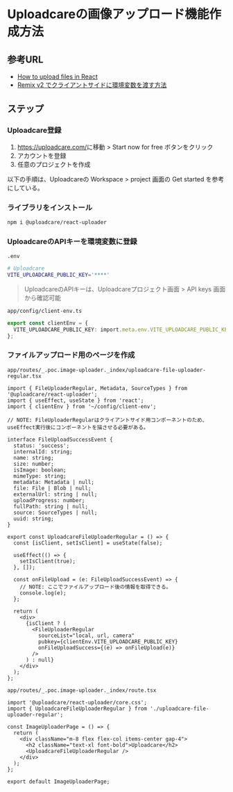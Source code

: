 # Uploadcareの画像アップロード機能作成方法

## 参考URL

- [How to upload files in React](https://uploadcare.com/blog/how-to-upload-file-in-react/)
- [Remix v2 でクライアントサイドに環境変数を渡す方法](https://www.gaji.jp/blog/2024/09/25/20881/)

## ステップ

### Uploadcare登録

1. <https://uploadcare.com/>に移動 > Start now for free ボタンをクリック
2. アカウントを登録
3. 任意のプロジェクトを作成

以下の手順は、Uploadcareの Workspace > project 画面の Get started を参考にしている。

### ライブラリをインストール

```sh
npm i @uploadcare/react-uploader
```

### UploadcareのAPIキーを環境変数に登録

`.env`

```sh
# Uploadcare
VITE_UPLOADCARE_PUBLIC_KEY='****'
```

> UploadcareのAPIキーは、Uploadcareプロジェクト画面 > API keys 画面から確認可能

`app/config/client-env.ts`

```ts
export const clientEnv = {
  VITE_UPLOADCARE_PUBLIC_KEY: import.meta.env.VITE_UPLOADCARE_PUBLIC_KEY,
};
```

### ファイルアップロード用のページを作成

`app/routes/_.poc.image-uploader._index/uploadcare-file-uploader-regular.tsx`

```tsx
import { FileUploaderRegular, Metadata, SourceTypes } from '@uploadcare/react-uploader';
import { useEffect, useState } from 'react';
import { clientEnv } from '~/config/client-env';

// NOTE: FileUploaderRegularはクライアントサイド用コンポーネントのため、useEffect実行後にコンポーネントを描させる必要がある。

interface FileUploadSuccessEvent {
  status: 'success';
  internalId: string;
  name: string;
  size: number;
  isImage: boolean;
  mimeType: string;
  metadata: Metadata | null;
  file: File | Blob | null;
  externalUrl: string | null;
  uploadProgress: number;
  fullPath: string | null;
  source: SourceTypes | null;
  uuid: string;
}

export const UploadcareFileUploaderRegular = () => {
  const [isClient, setIsClient] = useState(false);

  useEffect(() => {
    setIsClient(true);
  }, []);

  const onFileUpload = (e: FileUploadSuccessEvent) => {
    // NOTE: ここでファイルアップロード後の情報を取得できる。
    console.log(e);
  };

  return (
    <div>
      {isClient ? (
        <FileUploaderRegular
          sourceList="local, url, camera"
          pubkey={clientEnv.VITE_UPLOADCARE_PUBLIC_KEY}
          onFileUploadSuccess={(e) => onFileUpload(e)}
        />
      ) : null}
    </div>
  );
};
```

`app/routes/_.poc.image-uploader._index/route.tsx`

```tsx
import '@uploadcare/react-uploader/core.css';
import { UploadcareFileUploaderRegular } from './uploadcare-file-uploader-regular';

const ImageUploaderPage = () => {
  return (
    <div className="m-8 flex flex-col items-center gap-4">
      <h2 className="text-xl font-bold">Uploadcare</h2>
      <UploadcareFileUploaderRegular />
    </div>
  );
};

export default ImageUploaderPage;
```
